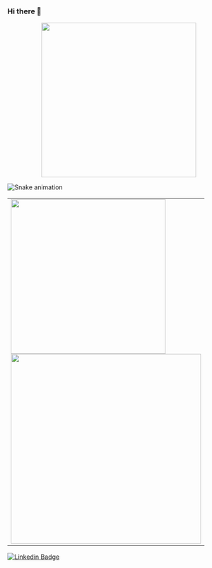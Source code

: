 ### Hi there 👋

<p align="center">
  <img src="https://super.abril.com.br/wp-content/uploads/2016/09/super_imggato_digitando_0.gif" width="350">
</p>

![Snake animation](https://github.com/bdmoriki/bdmoriki/blob/output/github-contribution-grid-snake.svg)

<table>
  <tr>
    <td>
        <img width="350px" align="center" src="https://github-readme-stats.vercel.app/api/top-langs/?username=bdmoriki&layout=compact&theme=onedark" /> <br>
        <img width="430px" align="center" src="https://github-readme-stats.vercel.app/api?username=bdmoriki&theme=onedark&show_icons=true" />
    </td>
  </tr>
</table>



[![Linkedin Badge](https://img.shields.io/badge/-LinkedIn-blue?style=flat-square&logo=Linkedin&logoColor=white&link=https://www.linkedin.com/in/bruno-dupim-moriki-621460121/)](https://www.linkedin.com/in/bruno-dupim-moriki-621460121/)

<!--
**bdmoriki/bdmoriki** is a ✨ _special_ ✨ repository because its `README.md` (this file) appears on your GitHub profile.

Here are some ideas to get you started:

- 🔭 I’m currently working on ...
- 🌱 I’m currently learning ...
- 👯 I’m looking to collaborate on ...
- 🤔 I’m looking for help with ...
- 💬 Ask me about ...
- 📫 How to reach me: ...
- 😄 Pronouns: ...
- ⚡ Fun fact: ...
-->
